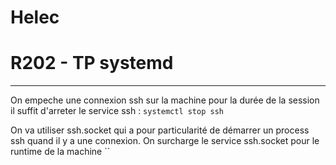 
# Helec
# R202 - TP systemd
---

On empeche une connexion ssh sur la machine pour la durée de la session il suffit d'arreter le service ssh :
``systemctl stop ssh``

On va utiliser ssh.socket qui a pour particularité de démarrer un process ssh quand il y a une connexion.
On surcharge le service ssh.socket pour le runtime de la machine
``